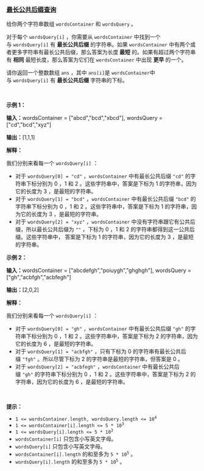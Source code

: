 ### [最长公共后缀查询](https://leetcode-cn.com/problems/longest-common-suffix-queries)

<p>给你两个字符串数组&nbsp;<code>wordsContainer</code> 和&nbsp;<code>wordsQuery</code>&nbsp;。</p>

<p>对于每个&nbsp;<code>wordsQuery[i]</code>&nbsp;，你需要从&nbsp;<code>wordsContainer</code>&nbsp;中找到一个与&nbsp;<code>wordsQuery[i]</code>&nbsp;有&nbsp;<strong>最长公共后缀</strong>&nbsp;的字符串。如果 <code>wordsContainer</code>&nbsp;中有两个或者更多字符串有最长公共后缀，那么答案为长度<strong>&nbsp;最短</strong>&nbsp;的。如果有超过两个字符串有&nbsp;<strong>相同</strong>&nbsp;最短长度，那么答案为它们在&nbsp;<code>wordsContainer</code>&nbsp;中出现&nbsp;<strong>更早</strong>&nbsp;的一个。</p>

<p>请你返回一个整数数组<em>&nbsp;</em><code>ans</code>&nbsp;，其中<em>&nbsp;</em><code>ans[i]</code>是<em>&nbsp;</em><code>wordsContainer</code>中与&nbsp;<code>wordsQuery[i]</code>&nbsp;有&nbsp;<strong>最长公共后缀</strong>&nbsp;字符串的下标。</p>

<p>&nbsp;</p>

<p><strong class="example">示例 1：</strong></p>

<div class="example-block">
<p><span class="example-io"><b>输入：</b>wordsContainer = ["abcd","bcd","xbcd"], wordsQuery = ["cd","bcd","xyz"]</span></p>

<p><span class="example-io"><b>输出：</b>[1,1,1]</span></p>

<p><strong>解释：</strong></p>

<p>我们分别来看每一个&nbsp;<code>wordsQuery[i]</code>&nbsp;：</p>

<ul>
	<li>对于&nbsp;<code>wordsQuery[0] = "cd"</code>&nbsp;，<code>wordsContainer</code>&nbsp;中有最长公共后缀&nbsp;<code>"cd"</code>&nbsp;的字符串下标分别为&nbsp;0 ，1 和&nbsp;2 。这些字符串中，答案是下标为 1 的字符串，因为它的长度为 3 ，是最短的字符串。</li>
	<li>对于&nbsp;<code>wordsQuery[1] = "bcd"</code>&nbsp;，<code>wordsContainer</code>&nbsp;中有最长公共后缀&nbsp;<code>"bcd"</code>&nbsp;的字符串下标分别为 0 ，1 和 2 。这些字符串中，答案是下标为 1 的字符串，因为它的长度为 3 ，是最短的字符串。</li>
	<li>对于&nbsp;<code>wordsQuery[2] = "xyz"</code>&nbsp;，<code>wordsContainer</code>&nbsp;中没有字符串跟它有公共后缀，所以最长公共后缀为&nbsp;<code>""</code>&nbsp;，下标为&nbsp;0 ，1 和 2 的字符串都得到这一公共后缀。这些字符串中，&nbsp;答案是下标为 1 的字符串，因为它的长度为 3 ，是最短的字符串。</li>
</ul>
</div>

<p><strong class="example">示例 2：</strong></p>

<div class="example-block">
<p><span class="example-io"><b>输入：</b>wordsContainer = ["abcdefgh","poiuygh","ghghgh"], wordsQuery = ["gh","acbfgh","acbfegh"]</span></p>

<p><span class="example-io"><b>输出：</b>[2,0,2]</span></p>

<p><strong>解释：</strong></p>

<p>我们分别来看每一个&nbsp;<code>wordsQuery[i]</code>&nbsp;：</p>

<ul>
	<li>对于&nbsp;<code>wordsQuery[0] = "gh"</code>&nbsp;，<code>wordsContainer</code>&nbsp;中有最长公共后缀&nbsp;<code>"gh"</code>&nbsp;的字符串下标分别为 0 ，1 和 2 。这些字符串中，答案是下标为 2 的字符串，因为它的长度为 6 ，是最短的字符串。</li>
	<li>对于&nbsp;<code>wordsQuery[1] = "acbfgh"</code>&nbsp;，只有下标为 0 的字符串有最长公共后缀&nbsp;<code>"fgh"</code>&nbsp;。所以尽管下标为 2 的字符串是最短的字符串，但答案是 0 。</li>
	<li>对于&nbsp;<code>wordsQuery[2] = "acbfegh"</code>&nbsp;，<code>wordsContainer</code>&nbsp;中有最长公共后缀&nbsp;<code>"gh"</code>&nbsp;的字符串下标分别为 0 ，1 和 2 。这些字符串中，答案是下标为 2 的字符串，因为它的长度为 6 ，是最短的字符串。</li>
</ul>
</div>

<p>&nbsp;</p>

<p><strong>提示：</strong></p>

<ul>
	<li><code>1 &lt;= wordsContainer.length, wordsQuery.length &lt;= 10<sup>4</sup></code></li>
	<li><code>1 &lt;= wordsContainer[i].length &lt;= 5 * 10<sup>3</sup></code></li>
	<li><code>1 &lt;= wordsQuery[i].length &lt;= 5 * 10<sup>3</sup></code></li>
	<li><code>wordsContainer[i]</code>&nbsp;只包含小写英文字母。</li>
	<li><code>wordsQuery[i]</code>&nbsp;只包含小写英文字母。</li>
	<li><code>wordsContainer[i].length</code>&nbsp;的和至多为&nbsp;<code>5 * 10<sup>5</sup></code>&nbsp;。</li>
	<li><code>wordsQuery[i].length</code>&nbsp;的和至多为&nbsp;<code>5 * 10<sup>5</sup></code>&nbsp;。</li>
</ul>
